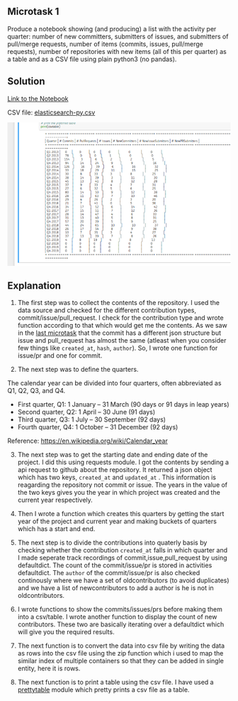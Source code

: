 ## Microtask 1

Produce a notebook showing (and producing) a list with the activity per quarter: number of new committers, submitters of issues, and submitters of pull/merge requests, number of items (commits, issues, pull/merge requests), number of repositories with new items (all of this per quarter) as a table and as a CSV file using plain python3 (no pandas).

## Solution

[Link to the Notebook](https://github.com/vchrombie/chaoss-microtasks/blob/master/microtask-1/microtask-1.ipynb)

CSV file: [elasticsearch-py.csv](microtask-1/elasticsearch-py.csv)

![mt1](../images/mt1.png)

## Explanation

1. The first step was to collect the contents of the repository. I used the data source and checked for the different contribution types, commit/issue/pull_request. I check for the contribution type and wrote function according to that which would get me the contents. As we saw in the [last microtask](https://github.com/vchrombie/chaoss-microtasks/tree/master/microtask-0) that the commit has a different json structure but issue and pull_request has almost the same (atleast when you consider few things like `created_at`, `hash`, `author`). So, I wrote one function for issue/pr and one for commit.

2. The next step was to define the quarters.

The calendar year can be divided into four quarters, often abbreviated as Q1, Q2, Q3, and Q4.
- First quarter, Q1: 1 January – 31 March (90 days or 91 days in leap years)
- Second quarter, Q2: 1 April – 30 June (91 days)
- Third quarter, Q3: 1 July – 30 September (92 days)
- Fourth quarter, Q4: 1 October – 31 December (92 days)

Reference: https://en.wikipedia.org/wiki/Calendar_year

3. The next step was to get the starting date and ending date of the project. I did this using requests module. I got the contents by sending a api request to github about the repository. It returned a json object which has two keys, `created_at`  and `updated_at` . This information is reagarding the repository not commit or issue. The years in the value of the two keys gives you the year in which project was created and the current year respectively.

4. Then I wrote a function which creates this quarters by getting the start year of the project and current year and making buckets of quarters which has a start and end.

5. The next step is to divide the contributions into quaterly basis by checking whether the contribution `created_at`  falls in which quarter and I made seperate track recordings of commit,issue,pull_request by using defaultdict. The count of the commit/issue/pr is stored in activities defaultdict. The `author`  of the commit/issue/pr is also checked continously where we have a set of oldcontributors (to avoid duplicates) and we have a list of newcontributors to add a author is he is not in oldcontributors.

6. I wrote functions to show the commits/issues/prs before making them into a csv/table. I wrote another function to display the count of new contributors. These two are basically iterating over a defaultdict which will give you the required results.

7. The next function is to convert the data into csv file by writing the data as rows into the csv file using the zip function which i used to map the similar index of multiple containers so that they can be added in single entity, here it is rows.

8. The next function is to print a table using the csv file. I have used a [prettytable](https://github.com/jazzband/prettytable) module which pretty prints a csv file as a table. 